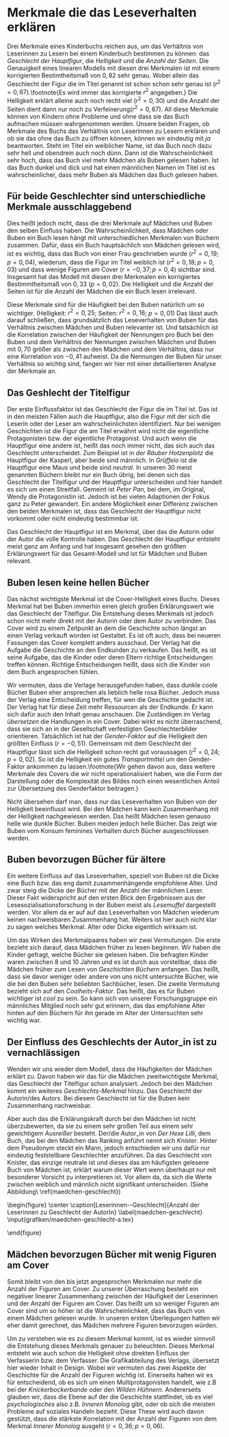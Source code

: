 Merkmale die das Leseverhalten erklären
=======================================

<!-- 
Welche Merkmale erklären das Verhältnis von Leserinnen am besten?
Welche Merkmale erklären den m/w-Faktor am besten?
Welche Merkmale erklären die unterschiedliche Auswahl von Büchern bei Mädchen und Buben am besten?
Welche Merkmale eine Buchs erklären warum es eher Mädchen oder Buben lesen?
Was macht ein Mädchenbuch zu einem Mädchenbuch?



Wir haben also festgestellt, dass es einen tendenziellen Zusammenhang zwischen dem Verhalten das die Lesenden beim Lesen durchleben und deren Geschlecht gibt.

Das heißt mit dem Anteil der Leserinnen steigt die Wahrscheinlichkeit das die Handlungen die die Leserinnen mit erleben feminin sind.

Doch uns stellt sich nun die Frage: Woher wissen unsere Leserinnen und Leser, dass sie ein gewisses Buch lesen *dürfen* und ein anderes nicht? Gibt es Merkmale eines Buchs, die auch Kinder einfach festellen können, die das Verhältnis von Leserinnen zu Lesern erklären?
Und wenn es Merkmale gibt, wie viel können diese Merkmale erklären?
Indirekt heißt das, wie groß muss der Einfluss von, von uns nicht gemessen Merkmalen auf das Verhältnis von Lerserinnen zu Lesern sein?
Wir denken dabei hautpsächlich an Beeinflussung durch Gleichaltrige, ältere Geschwister und Eltern, Werbung und Verkaufsstrategien und natürlich Merkmale des Buchs die wir nicht gemessen haben.
Ob das Buch von den Kindern selbst oder durch eine andere Person ausgesucht wird ist für uns irrelevant.

Zu erst müssen wir uns fragen, was denn überhaupt von uns Messbare Merkmale eines Buchs sind. Dann müssen wir uns fragen, wie es zu diesen Merkmalen kommt und wie sie die Leserinnen und Leser oder andere Merkmale beeinflussen könnte.
Danach messen wir mit Hilfe eines linearen Models den Einfluss der Merkmale.

Stellen wir uns vor, wir nähern uns einem Buch ganz langsam von weit weg. Je nach dem, wie es liegt nehmen wir als erstes die *Dicke* oder die *Farbe* wahr.
Somit haben wir unsere ersten Merkmale.

### Dicke

Die Dicke eines Buchs ist von der Anzahl der Seiten abhängig.
Deswegen ist sie für uns gut zu messen.
Sie hängt von der Länge der Geschichte ab die erzählt wird.
Diese hängt gerade bei Kindergeschichten stark mit dem Zielpublikum, also für wen die Geschichten gedacht sind, zusammen.

 -->



Drei Merkmale eines Kinderbuchs reichen aus, um das Verhältnis von Leserinnen zu Lesern bei einem Kinderbuch bestimmen zu können: das *Geschlecht der Hauptfigur*, die *Helligkeit* und die *Anzahl der Seiten*.
Die Genauigkeit eines linearen Modells mit diesen drei Merkmalen ist mit einem korrigierten Bestimtheitsmaß von $0{,}82$ sehr genau.
Wobei allein das Geschlecht der Figur die im Titel genannt ist schon schon sehr genau ist ($r^2=0{,}67$).\footnote{Es wird immer das korrigierte $r^2$ angegeben.}
Die Helligkeit erklärt alleine auch noch recht viel  ($r^2=0{,}30$) und die Anzahl der Seiten dient dann nur noch zu Verfeinerung($r^2=0{,}67$).
All diese Merkmale können von Kindern ohne Probleme und ohne dass sie das Buch aufmachen müssen wahrgenommen werden.
Unsere beiden Fragen, ob Merkmale des Buchs das Verhältnis von Leserinnen zu Lesern erklären und ob sie das ohne das Buch zu öffnen können, können wir eindeutig mit *ja* beantworten.
Steht im Titel ein weiblicher Name, ist das Buch noch dazu sehr hell und obendrein auch noch dünn.
Dann ist die Wahrscheinlichkeit sehr hoch, dass das Buch viel mehr Mädchen als Buben gelesen haben.
Ist das Buch dunkel und dick und hat einen männlichen Namen im Titel ist es wahrscheinlicher, dass mehr Buben als Mädchen das Buch gelesen haben.

Für beide Geschlechter sind unterschiedliche Merkmale ausschlaggebend
---------------------------------------------------------------------

Dies heißt jedoch nicht, dass die drei Merkmale auf Mädchen und Buben den selben Einfluss haben.
Die Wahrscheinlichkeit, dass Mädchen oder Buben ein Buch lesen hängt mit unterschiedlichen Merkmalen von Büchern zusammen.
Dafür, dass ein Buch hauptsächlich von Mädchen gelesen wird, ist es wichtig, dass das Buch von einer Frau geschrieben wurde ($r^2=0{,}19; p=0{,}04$), wiederum, dass die Figur im Titel weiblich ist ($r^2=0{,}18; p=0{,}03$) und dass wenige Figuren am Cover ($r=-0{,}37; p=0{,}4$) sichtbar sind.
Insgesamt hat das Modell mit diesen drei Merkmalen ein korrigiertes Bestimmtheitsmaß von $0{,}33$ ($p=0{,}02$).
Die Helligkeit und die Anzahl der Seiten ist für die Anzahl der Mädchen die ein Buch lesen irrelevant.

Diese Merkmale sind für die Häufigkeit bei den Buben natürlich um so wichtiger. (Helligkeit: $r^2=0{,}25$; Seiten: $r^2=0{,}16$; $p=0{,}01$)
Das lässt auch darauf schließen, dass grundsätzlich das Leseverhalten von Buben für das Verhältnis zwischen Mädchen und Buben relevanter ist.
Und tatsächlich ist die Korrelation zwischen der Häufigkeit der Nennungen pro Buch bei den Buben und dem Verhältnis der Nennungen zwischen Mädchen und Buben mit $0{,}70$ größer als zwischen den Mädchen und dem Verhältnis, dass nur eine Korrelation von $-0{,}41$ aufweist.
Da die Nennungen der Buben für unser Verhältnis so wichtig sind, fangen wir hier mit einer detaillierteren Analyse der Merkmale an.

Das Geshlecht der Titelfigur
----------------------------

Der erste Einflussfaktor ist das Geschlecht der Figur die im Titel ist. Das ist in den meisten Fällen auch die Hauptfigur, also die Figur mit der sich die Leserin oder der Leser am wahrscheinlichsten identifiziert.
Nur bei wenigen Geschichten ist die Figur die am Titel erwähnt wird nicht die eigentliche Protagonisten bzw. der eigentliche Protagonist. Und auch wenn die Hauptfigur eine andere ist, heißt  das noch immer nicht, das sich auch das Geschlecht unterscheidet. Zum Beispiel ist in *der Räuber Hotzenplotz* die Hauptfigur der Kasperl, aber beide sind männlich. In *Grüffelo* ist die Hauptfigur eine Maus und beide sind *neutral*.
In unseren 30 meist genannten Büchern bleibt nur ein Buch übrig, bei denen sich das Geschlecht der Titelfigur und der Hauptfigur unterscheiden und hier handelt es sich um einen Streitfall.
Gemeint ist *Peter Pan*, bei dem, im Original, Wendy die Protagonistin ist. Jedoch ist bei vielen Adaptionen der Fokus ganz zu Peter gewandert.
Ein andere Möglichkeit einer Differenz zwischen den beiden Merkmalen ist, dass das Geschlecht der Hauptfigur nicht vorkommt oder nicht eindeutig bestimmbar ist.

Das Geschlecht der Hauptfigur ist ein Merkmal, über das die Autorin oder der Autor die volle Kontrolle haben.
Das Geschlecht der Hauptfigur entsteht meist ganz am Anfang und hat insgesamt gesehen den größten Erklärungswert für das Gesamt-Modell und ist für Mädchen und Buben relevant.

Buben lesen keine hellen Bücher
-------------------------------

Das nächst wichtigste Merkmal ist die Cover-Helligkeit eines Buchs.
Dieses Merkmal hat bei Buben immerhin einen gleich großen Erklärungswert wie das Geschlecht der Titelfigur.
Die Entstehung dieses Merkmals ist jedoch schon nicht mehr direkt mit der Autorin oder dem Autor zu verbinden.
Das Cover wird zu einem Zeitpunkt an dem die Geschichte schon längst an einen Verlag verkauft worden ist Gestaltet.
Es ist oft auch, dass bei neueren Fassungen das Cover komplett anders ausschaut.
Der Verlag hat die Aufgabe die Geschichte an den Endkunden zu verkaufen.
Das heißt, es ist seine Aufgabe, das die Kinder oder deren Eltern richtige Entscheidungen treffen können.
Richtige Entscheidungen heißt, dass sich die Kinder von dem Buch angesprochen fühlen.

Wir vermuten, dass die Verlage herausgefunden haben, dass dunkle coole Bücher Buben eher ansprechen als lieblich helle rosa Bücher.
Jedoch muss der Verlag eine Entscheidung treffen, für wen die Geschichte gedacht ist.
Der Verlag hat für diese Zeit mehr Ressourcen als der Endkunde.
Er kann sich dafür auch den Inhalt genau anschauen.
Die Zuständigen im Verlag *übersetzen* die Handlungen in ein Cover. Dabei wirkt es nicht überraschend, dass sie sich an in der Gesellschaft verfestigten Geschlechterbilder orientieren.
Tatsächlich ist hat der *Gender-Faktor* auf die Helligkeit den größten Einfluss ($r=-0{,}51$). Gemeinsam mit dem Geschlecht der Hauptfigur lässt sich die Helligkeit schon recht gut voraussagen ($r^2=0{,}24; p=0{,}02$).
So ist die Helligkeit ein gutes *Transportmittel* um den Gender-Faktor ankommen zu lassen.\footnote{Wir gehen davon aus, dass weitere Merkmale des Covers die wir nicht operationalisiert haben, wie die Form der Darstellung oder die Komplexität des Bildes noch einen wesentlichen Anteil zur Übersetzung des Genderfaktor beitragen.}

Nicht übersehen darf man, dass nur das Leseverhalten von Buben von der Helligkeit beeinflusst wird. Bei den Mädchen kann kein Zusammenhang mit der Helligkeit nachgewiesen werden.
Das heißt Mädchen lesen genauso helle wie dunkle Bücher.
Buben meiden jedoch helle Bücher.
Das zeigt wie Buben vom Konsum feminines Verhalten durch Bücher ausgeschlossen werden.

Buben bevorzugen Bücher für ältere
----------------------------------

Ein weitere Einfluss auf das Leseverhalten, speziell von Buben ist die Dicke eine Buch bzw. das eng damit zusammenhängende empfohlene Alter.
Und zwar steig die Dicke der Bücher mit der Anzahl der männlichen Leser.
Dieser Fakt widerspricht auf den ersten Blick den Ergebnissen aus der Lesesozialisationsforschung in der Buben meist als *Lesemuffel* dargestellt werden.
Vor allem da er auf auf das Leseverhalten von Mädchen wiederum keinen nachweisbaren Zusammenhang hat.
Weiters ist hier auch nicht klar zu sagen welches Merkmal.
Alter oder Dicke eigentlich wirksam ist.

Um das Wirken des Merkmalpaares haben wir zwei Vermutungen.
Die erste bezieht sich darauf, dass Mädchen früher zu lesen beginnen. Wir haben die Kinder gefragt, welche Bücher sie gelesen haben. Die befragten Kinder waren zwischen 8 und 10 Jahren und es ist durch aus vorstellbar, dass die Mädchen früher zum Lesen von *Geschichten Büchern* anfangen. Das heißt, dass sie davor weniger oder andere von uns nicht untersuchte Bücher, wie die bei den Buben sehr beliebten Sachbücher, lesen.
Die zweite Vermutung bezieht sich auf den *Coolheits-Faktor*.
Das heißt, das es für Buben wichtiger ist *cool* zu sein.
So kann sich von unserer Forschungsgruppe ein männliches Mitglied noch sehr gut erinnern, das das empfohlene Alter hinten auf den Büchern für ihn gerade im Alter der Untersuchten sehr wichtig war.

Der Einfluss des Geschlechts der Autor_in ist zu vernachlässigen
----------------------------------------------------------------

Wenden wir uns wieder dem Modell, dass die Häufigkeiten der Mädchen erklärt zu.
Davon haben wir das für die Mädchen zweitwichtigste Merkmal, das Geschlecht der Titelfigur schon analysiert.
Jedoch bei den Mädchen kommt ein weiteres *Geschlechts-Merkmal* hinzu. Das Geschlecht der Autorin/des Autors.
Bei diesem Geschlecht ist für die Buben kein Zusammenhang nachweisbar.

Aber auch das die Erklärungskraft durch bei den Mädchen ist nicht überzubewerten, da sie zu einem sehr großen Teil aus einem sehr gewichtigem *Ausreißer* besteht.
Der/die Autor_in von *Der Hexe Lilli*, dem Buch, das bei den Mädchen das Ranking anführt nennt sich *Knister*. Hinter dem Pseudonym steckt ein Mann, jedoch entschieden wir uns dafür nur eindeutig feststellbare Geschlechter anzuführen.
Da das Geschlecht von Knister, das einzige neutrale ist und dieses das am häufigsten gelesene Buch von Mädchen ist, erklärt warum dieser Wert wenn überhaupt nur mit besonderer Vorsicht zu interpretieren ist.
Vor allem da, da sich die Werte zwischen weiblich und männlich nicht signifikant unterscheiden. (Siehe Abbildung\ \ref{maedchen-geschlecht})

\begin{figure}
\center
  \caption[Leserinnen--Geschlecht]{Anzahl der Leserinnen zu Geschlecht der AutorIn}
  \label{maedchen-geschlecht}
\input{grafiken/maedchen-geschlecht-a.tex}

\end{figure}

Mädchen bevorzugen Bücher mit wenig Figuren am Cover
----------------------------------------------------

Somit bleibt von den bis jetzt angesprochen Merkmalen nur mehr die Anzahl der Figuren am Cover.
Zu unserer Überraschung besteht ein negativer linearer Zusammenhang zwischen der Häufigkeit der Leserinnen und der Anzahl der Figuren am Cover.
Das heißt um so weniger Figuren am Cover sind um so höher ist die Wahrscheinlichkeit, dass das Buch von einem Mädchen gelesen wurde.
In unseren ersten Überlegungen hatten wir eher damit gerechnet, das Mädchen mehrere Figuren bevorzugen würden.

Um zu verstehen wie es zu diesem Merkmal kommt, ist es wieder sinnvoll die Entstehung dieses Merkmals genauer zu beleuchten.
Dieses Merkmal entsteht wie auch schon die Helligkeit ohne direkten Einfluss der Verfasserin bzw. dem Verfasser.
Die Grafikabteilung des Verlags, übersetzt hier wieder Inhalt in Design.
Wobei wir vermuten das zwei Aspekte der Geschichte für die Anzahl der Figuren wichtig ist.
Einerseits halten wir es für entscheidend, ob es sich um einen Multiprotagonisten handelt, wie z.B bei der *Knickerbockerbande* oder den *Wilden Hühnern*.
Andererseits glauben wir, dass die Ebene auf der die Geschichte stattfindet, ob es viel *psychologisches* also z.B. *Inneren Monolog* gibt, oder ob sich die meisten Probleme auf soziales Handeln bezieht.
Diese These wird auch davon gestützt, dass die stärkste Korrelation mit der Anzahl der Figuren von dem Merkmal *Innerer Monolog* ausgeht ($r=0{,}36; p=0{,}06$).







